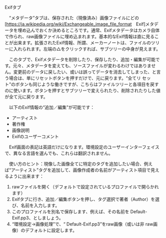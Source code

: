 <div class="pagetitle">

Exifタブ

</div>

　“メタデータ”タブは、保存された（現像済み）画像ファイルにどの\[<https://ja.wikipedia.org/wiki/Exchangeable_image_file_format>　Exif\]メタデータを埋め込んでおくか決めるところです。通常、Exifメタデータはカメラ自体で作られ、raw画像ファイルに埋め込まれます。基本的なExif情報は直に見ることが出来ます。拡張されたExif情報、所謂、メーカーノートは、ファイルのツリーに入れられます。左端の△をクリックすれば、サブツリーの中身が見えます。

　このタブで、Exifメタデータを削除したり、保存したり、追加・編集が可能です。元々、メタデータを変えても、ソースファイルが変わるわけではありません。変更前のデータに戻したい、或いは誤ってデータを消去してしまった、と言う場合は、単にリセットボタンを押すだけで、元に戻ります。“全てリ
セット”のボタンも同じような働きですが、こちらはファイルツリーと各項目を戻すのに使います。ボタンを押すとサブツリーで変えられたり、削除されたりした値が全て元に戻ります。

　以下のExif情報の“追加／編集”が可能です：

- アーティスト
- 著作権
- 画像説明
- Exifのユーザーコメント

　Exif画面の表記は英語だけになります。環境設定のユーザーインターフェイスで、異なる言語を選んでも、これらは翻訳されません。

　使い方のヒント：現像した画像全てに特定のタグを追加したい場合、例えば“アーティスト”タグを追加して、画像作成者の名前がアーティスト項目で見えるように出来ます：

1.  rawファイルを開く（デフォルトで設定されているプロファイルで開らかれます）
2.  Exifタブに行き、追加／編集ボタンを押し、タグ選択で著者（Author）を選び、名前を入力します。
3.  このプロファイルを別名で保存します、例えば、その名前を
    Default-Exif.pp3、としましょう。
4.  “環境設定→画像処理”で、“ Default-Exif.pp3”をraw画像（或いは非
    raw画像）のデフォルトに設定します。
